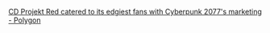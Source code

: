 
[CD Projekt Red catered to its edgiest fans with Cyberpunk 2077's marketing - Polygon](https://www.polygon.com/2020/12/4/22058784/cyberpunk-2077-marketing-cd-projekt-red-transphobia)
